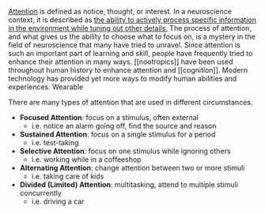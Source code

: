 [Attention](https://dictionary.cambridge.org/dictionary/english/attention#google_vignette) is defined as notice, thought, or interest. In a neuroscience context, it is described as [the ability to actively process specific information in the environment while tuning out other details.](https://verywellmind.com/what-is-attention-2795009) The process of attention, and what gives us the ability to choose what to focus on, is a mystery in the field of neuroscience that many have tried to unravel. Since attention is such an important part of learning and skill, people have frequently tried to enhance their attention in many ways. [[nootropics]] have been used throughout human history to enhance attention and [[cognition]]. Modern technology has provided yet more ways to modify human abilities and experiences. Wearable 

There are many types of attention that are used in different circumstances. 
- **Focused Attention**: focus on a stimulus, often external
    - i.e. notice an alarm going off, find the source and reason
- **Sustained Attention**: focus on a single stimulus for a period
    - i.e. test-taking
- **Selective Attention**: focus on one stimulus while ignoring others
    - i.e. working while in a coffeeshop
- **Alternating Attention**: change attention between two or more stimuli
    - i.e. taking care of kids
- **Divided (Limited) Attention**: multitasking, attend to multiple stimuli concurrently 
    - i.e. driving a car


